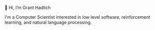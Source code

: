 👋 Hi, I’m Grant Hadlich

I'm a Computer Scientist interested in low level software, reinforcement learning, and natural language processing.

<!---
ghadlich/ghadlich is a ✨ special ✨ repository because its `README.md` (this file) appears on your GitHub profile.
You can click the Preview link to take a look at your changes.
--->
